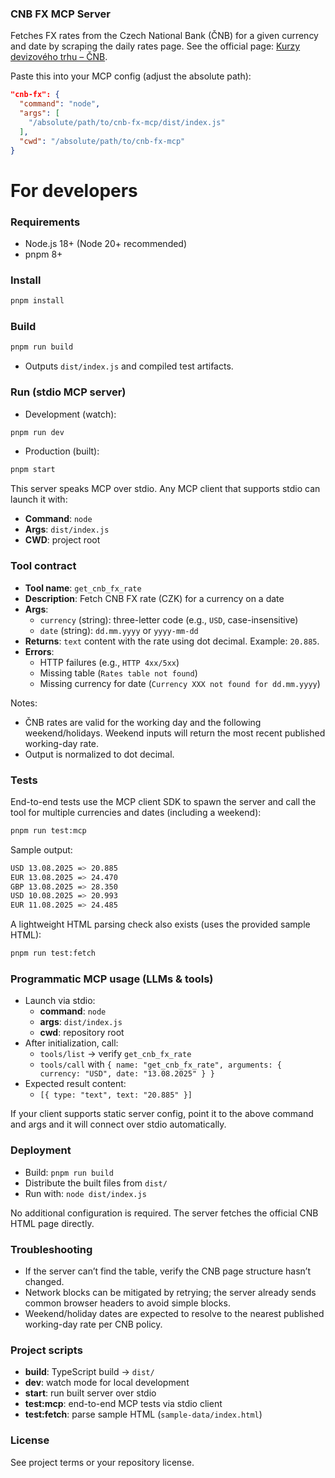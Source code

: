### CNB FX MCP Server

Fetches FX rates from the Czech National Bank (ČNB) for a given currency and date by scraping the daily rates page. See the official page: [Kurzy devizového trhu – ČNB](https://www.cnb.cz/cs/financni-trhy/devizovy-trh/kurzy-devizoveho-trhu/kurzy-devizoveho-trhu/).

Paste this into your MCP config (adjust the absolute path):
```json
"cnb-fx": {
  "command": "node",
  "args": [
    "/absolute/path/to/cnb-fx-mcp/dist/index.js"
  ],
  "cwd": "/absolute/path/to/cnb-fx-mcp"
}
```

# For developers

### Requirements

- Node.js 18+ (Node 20+ recommended)
- pnpm 8+

### Install

```bash
pnpm install
```

### Build

```bash
pnpm run build
```

- Outputs `dist/index.js` and compiled test artifacts.

### Run (stdio MCP server)

- Development (watch):
```bash
pnpm run dev
```
- Production (built):
```bash
pnpm start
```

This server speaks MCP over stdio. Any MCP client that supports stdio can launch it with:
- **Command**: `node`
- **Args**: `dist/index.js`
- **CWD**: project root

### Tool contract

- **Tool name**: `get_cnb_fx_rate`
- **Description**: Fetch CNB FX rate (CZK) for a currency on a date
- **Args**:
  - `currency` (string): three-letter code (e.g., `USD`, case-insensitive)
  - `date` (string): `dd.mm.yyyy` or `yyyy-mm-dd`
- **Returns**: `text` content with the rate using dot decimal. Example: `20.885`.
- **Errors**:
  - HTTP failures (e.g., `HTTP 4xx/5xx`)
  - Missing table (`Rates table not found`)
  - Missing currency for date (`Currency XXX not found for dd.mm.yyyy`)

Notes:
- ČNB rates are valid for the working day and the following weekend/holidays. Weekend inputs will return the most recent published working-day rate.
- Output is normalized to dot decimal.

### Tests

End-to-end tests use the MCP client SDK to spawn the server and call the tool for multiple currencies and dates (including a weekend):

```bash
pnpm run test:mcp
```

Sample output:
```bash
USD 13.08.2025 => 20.885
EUR 13.08.2025 => 24.470
GBP 13.08.2025 => 28.350
USD 10.08.2025 => 20.993
EUR 11.08.2025 => 24.485
```

A lightweight HTML parsing check also exists (uses the provided sample HTML):
```bash
pnpm run test:fetch
```

### Programmatic MCP usage (LLMs & tools)

- Launch via stdio:
  - **command**: `node`
  - **args**: `dist/index.js`
  - **cwd**: repository root
- After initialization, call:
  - `tools/list` → verify `get_cnb_fx_rate`
  - `tools/call` with `{ name: "get_cnb_fx_rate", arguments: { currency: "USD", date: "13.08.2025" } }`
- Expected result content:
  - `[{ type: "text", text: "20.885" }]`

If your client supports static server config, point it to the above command and args and it will connect over stdio automatically.

### Deployment

- Build: `pnpm run build`
- Distribute the built files from `dist/`
- Run with: `node dist/index.js`

No additional configuration is required. The server fetches the official CNB HTML page directly.

### Troubleshooting

- If the server can’t find the table, verify the CNB page structure hasn’t changed.
- Network blocks can be mitigated by retrying; the server already sends common browser headers to avoid simple blocks.
- Weekend/holiday dates are expected to resolve to the nearest published working-day rate per CNB policy.

### Project scripts

- **build**: TypeScript build → `dist/`
- **dev**: watch mode for local development
- **start**: run built server over stdio
- **test:mcp**: end-to-end MCP tests via stdio client
- **test:fetch**: parse sample HTML (`sample-data/index.html`)

### License

See project terms or your repository license.
